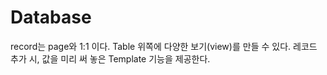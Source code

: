 # Database
record는 page와 1:1 이다.
Table 위쪽에 다양한 보기(view)를 만들 수 있다.
레코드 추가 시, 값을 미리 써 놓은 Template 기능을 제공한다.

